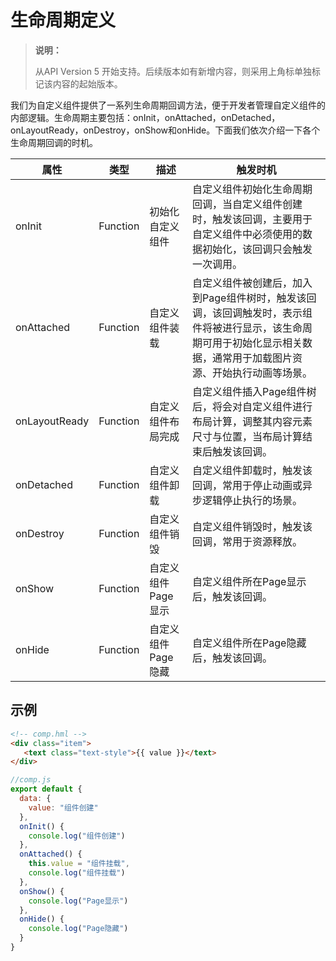# 生命周期定义

>  **说明：**
>
>  从API Version 5 开始支持。后续版本如有新增内容，则采用上角标单独标记该内容的起始版本。


我们为自定义组件提供了一系列生命周期回调方法，便于开发者管理自定义组件的内部逻辑。生命周期主要包括：onInit，onAttached，onDetached，onLayoutReady，onDestroy，onShow和onHide。下面我们依次介绍一下各个生命周期回调的时机。


| 属性          | 类型     | 描述               | 触发时机                                                     |
| ------------- | -------- | ------------------ | ------------------------------------------------------------ |
| onInit        | Function | 初始化自定义组件   | 自定义组件初始化生命周期回调，当自定义组件创建时，触发该回调，主要用于自定义组件中必须使用的数据初始化，该回调只会触发一次调用。 |
| onAttached    | Function | 自定义组件装载     | 自定义组件被创建后，加入到Page组件树时，触发该回调，该回调触发时，表示组件将被进行显示，该生命周期可用于初始化显示相关数据，通常用于加载图片资源、开始执行动画等场景。 |
| onLayoutReady | Function | 自定义组件布局完成 | 自定义组件插入Page组件树后，将会对自定义组件进行布局计算，调整其内容元素尺寸与位置，当布局计算结束后触发该回调。 |
| onDetached    | Function | 自定义组件卸载     | 自定义组件卸载时，触发该回调，常用于停止动画或异步逻辑停止执行的场景。 |
| onDestroy     | Function | 自定义组件销毁     | 自定义组件销毁时，触发该回调，常用于资源释放。               |
| onShow        | Function | 自定义组件Page显示 | 自定义组件所在Page显示后，触发该回调。                       |
| onHide        | Function | 自定义组件Page隐藏 | 自定义组件所在Page隐藏后，触发该回调。                       |


## 示例

```html
<!-- comp.hml -->
<div class="item">  
   <text class="text-style">{{ value }}</text>  
</div>
```

```js
//comp.js
export default {
  data: {
    value: "组件创建"
  },
  onInit() {
    console.log("组件创建")
  },
  onAttached() {
    this.value = "组件挂载",
    console.log("组件挂载")
  },
  onShow() {
    console.log("Page显示")
  },
  onHide() {
    console.log("Page隐藏")
  }
}
```
